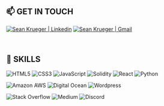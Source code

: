 ## 📫 GET IN TOUCH

<a href="https://www.linkedin.com/in/seokrueger/"><img src="https://img.shields.io/badge/LinkedIn-0077B5?style=for-the-badge&logo=linkedin&logoColor=white" alt="Sean Krueger | Linkedin" /></a>
<a href="mailto:seokrueger@gmail.com?subject=Hello%20Sean"><img src="https://img.shields.io/badge/gmail-%23D14836.svg?&style=for-the-badge&logo=gmail&logoColor=white" alt="Sean Krueger | Gmail" /></a>&nbsp;&nbsp;&nbsp;&nbsp;


<br>

## 🚀 SKILLS 

![HTML5](https://img.shields.io/badge/html5-%23E34F26.svg?style=for-the-badge&logo=html5&logoColor=white)
![CSS3](https://img.shields.io/badge/css3-%231572B6.svg?style=for-the-badge&logo=css3&logoColor=white)
![JavaScript](https://img.shields.io/badge/javascript-%23323330.svg?style=for-the-badge&logo=javascript&logoColor=%23F7DF1E)
![Solidity](https://img.shields.io/badge/Solidity-e6e6e6?style=for-the-badge&logo=solidity&logoColor=black) 
![React](https://img.shields.io/badge/react-%2320232a.svg?style=for-the-badge&logo=react&logoColor=%2361DAFB)
![Python](https://img.shields.io/badge/Python-FFD43B?style=for-the-badge&logo=python&logoColor=blue)
<!-- ![SQLite](https://img.shields.io/badge/sqlite-%2307405e.svg?style=for-the-badge&logo=sqlite&logoColor=white) -->
![Amazon AWS](https://img.shields.io/badge/Amazon_AWS-FF9900?style=for-the-badge&logo=amazonaws&logoColor=white)
![Digital Ocean](https://img.shields.io/badge/Digital_Ocean-0080FF?style=for-the-badge&logo=DigitalOcean&logoColor=white)
![Wordpress](https://img.shields.io/badge/Wordpress-21759B?style=for-the-badge&logo=wordpress&logoColor=white)
<!-- ![Postgres](https://img.shields.io/badge/postgres-%23316192.svg?style=for-the-badge&logo=postgresql&logoColor=white) -->
![Stack Overflow](https://img.shields.io/badge/Stack_Overflow-FE7A16?style=for-the-badge&logo=stack-overflow&logoColor=white)
![Medium](https://img.shields.io/badge/Medium-12100E?style=for-the-badge&logo=medium&logoColor=white)
![Discord](https://img.shields.io/badge/Discord-5865F2?style=for-the-badge&logo=discord&logoColor=white)
<br>

